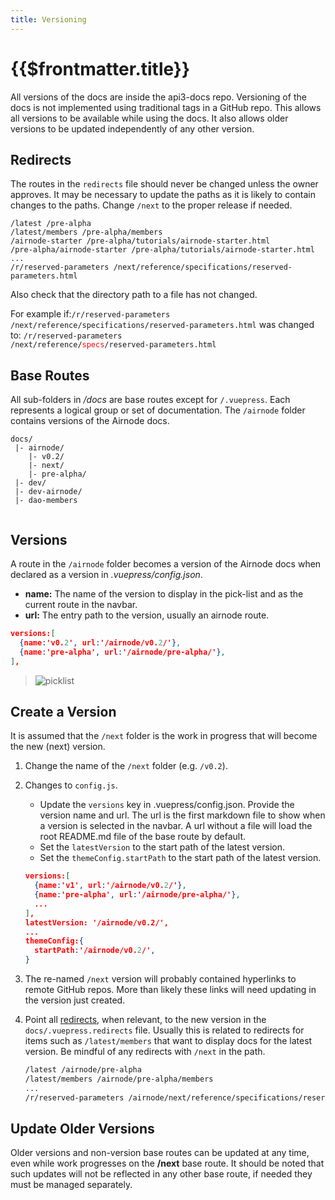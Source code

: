 ```yaml
---
title: Versioning
---
```


# {{$frontmatter.title}}

<TocHeader />
<TOC class="table-of-contents" :include-level="[2,3]" />

All versions of the docs are inside the api3-docs repo. Versioning of the docs is not implemented using traditional tags in a GitHub repo. This allows all versions to be available while using the docs. It also allows older versions to be updated independently of any other version.

## Redirects

The routes in the `redirects` file should never be changed unless the owner approves. 
It may be necessary to update the paths as it is likely to contain changes to the paths. Change `/next` to the proper release if needed.

```
/latest /pre-alpha
/latest/members /pre-alpha/members
/airnode-starter /pre-alpha/tutorials/airnode-starter.html
/pre-alpha/airnode-starter /pre-alpha/tutorials/airnode-starter.html
...
/r/reserved-parameters /next/reference/specifications/reserved-parameters.html
```

Also check that the directory path to a file has not changed.

For example if:<code>/r/reserved-parameters /next/reference/specifications/reserved-parameters.html</code>
was changed to:
<code>/r/reserved-parameters /next/reference/<span style="color:red;">specs</span>/reserved-parameters.html</code>

## Base Routes

All sub-folders in _/docs_ are base routes except for `/.vuepress`. Each represents a logical group or set of documentation. The `/airnode` folder contains versions of the Airnode docs.

```text
docs/
 |- airnode/
    |- v0.2/
    |- next/
    |- pre-alpha/
 |- dev/
 |- dev-airnode/
 |- dao-members
 
```

## Versions

A route in the `/airnode` folder becomes a version of the Airnode docs when declared as a version in _.vuepress/config.json_.

- **name:** The name of the version to display in the pick-list and as the current route in the navbar.
- **url:** The entry path to the version, usually an airnode route.

```json
versions:[
  {name:'v0.2', url:'/airnode/v0.2/'},
  {name:'pre-alpha', url:'/airnode/pre-alpha/'},
],
```
  > ![picklist](./assets/img/version-picklist2.png)

## Create a Version

It is assumed that the `/next` folder is the work in progress that will become the new (next) version.

1. Change the name of the `/next` folder (e.g. `/v0.2`).

2. Changes to `config.js`. 
 
     - Update the `versions` key in .vuepress/config.json. Provide the version name and url. The url is the first markdown file to show when a version is selected in the navbar. A url without a file will load the root README.md file of the base route by default.
     - Set the `latestVersion` to the start path of the latest version.
     - Set the `themeConfig.startPath` to the start path of the latest version.

    ```json
    versions:[
      {name:'v1', url:'/airnode/v0.2/'},
      {name:'pre-alpha', url:'/airnode/pre-alpha/'},
      ...
    ],
    latestVersion: '/airnode/v0.2/',
    ...
    themeConfig:{
      startPath:'/airnode/v0.2/',
    }
    ```

3. The re-named `/next` version will probably contained hyperlinks to remote GitHub repos. More than likely these links will need updating in the version just created.

4. Point all [redirects](versioning.md#redirects), when relevant, to the new version in the `docs/.vuepress.redirects` file. Usually this is related to redirects for items such as `/latest/members` that want to display docs for the latest version. Be mindful of any redirects with `/next` in the path.

    ```bash
    /latest /airnode/pre-alpha
    /latest/members /airnode/pre-alpha/members
    ...
    /r/reserved-parameters /airnode/next/reference/specifications/reserved-parameters.html
    ```

## Update Older Versions

Older versions and non-version base routes can be updated at any time, even while work progresses on the **/next** base route. It should be noted that such updates will not be reflected in any other base route, if needed they must be managed separately.
